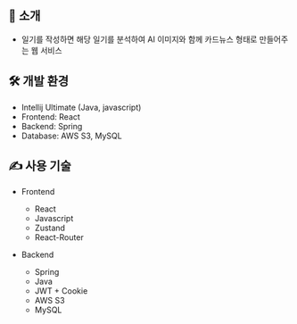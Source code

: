 <div align="center">

</div>

## 👋 소개
- 일기를 작성하면 해당 일기를 분석하여 AI 이미지와 함께 카드뉴스 형태로 만들어주는 웹 서비스

## 🛠️ 개발 환경
- Intellij Ultimate (Java, javascript)
- Frontend: React
- Backend: Spring
- Database: AWS S3, MySQL
  
## ✍️ 사용 기술
- Frontend
  - React
  - Javascript
  - Zustand
  - React-Router
    
- Backend
  - Spring
  - Java
  - JWT + Cookie
  - AWS S3
  - MySQL

